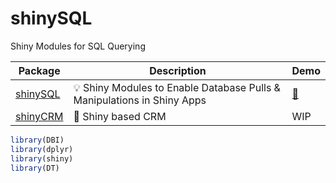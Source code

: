 # shinySQL
Shiny Modules for SQL Querying

| Package | Description | Demo |
|---|---|---|
| [shinySQL](https://github.com/apprazv/shinySQL) | 💡 Shiny Modules to Enable Database Pulls & Manipulations in Shiny Apps | [🔗](https://apprazv.shinyapps.io) |
| [shinyCRM](https://github.com/apprazv/shinyCRM/) | 📝 Shiny based CRM | WIP |

```r
library(DBI)
library(dplyr)
library(shiny)
library(DT)
```

